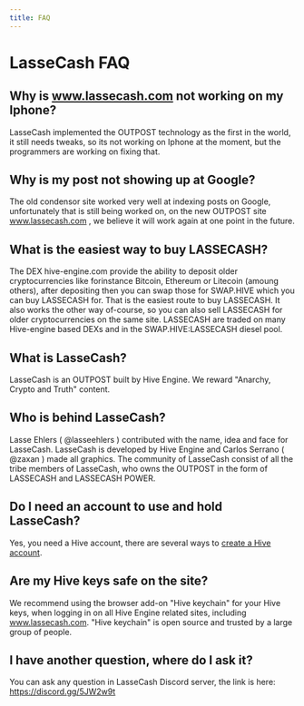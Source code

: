 ```yaml
---
title: FAQ
---
```


# LasseCash FAQ

## <span id="What_is_lassecash">Why is www.lassecash.com not working on my Iphone?</span>
LasseCash implemented the OUTPOST technology as the first in the world, it still needs tweaks, so its not working on Iphone at the moment, but the programmers are working on fixing that.

## <span id="What_is_lassecash">Why is my post not showing up at Google?</span>
The old condensor site worked very well at indexing posts on Google, unfortunately that is still being worked on, on the new OUTPOST site www.lassecash.com , we believe it will work again at one point in the future.

## <span id="What_is_lassecash">What is the easiest way to buy LASSECASH?</span>
The DEX hive-engine.com provide the ability to deposit older cryptocurrencies like forinstance Bitcoin, Ethereum or Litecoin (amoung others), after depositing then you can swap those for SWAP.HIVE which you can buy LASSECASH for. That is the easiest route to buy LASSECASH. It also works the other way of-course, so you can also sell LASSECASH for older cryptocurrencies on the same site. LASSECASH are traded on many Hive-engine based DEXs and in the SWAP.HIVE:LASSECASH diesel pool.

## <span id="What_is_lassecash">What is LasseCash?</span>
LasseCash is an OUTPOST built by Hive Engine. We reward "Anarchy, Crypto and Truth" content.

## <span id="Who_is_behind_lassecash">Who is behind LasseCash?</span>
Lasse Ehlers ( @lasseehlers ) contributed with the name, idea and face for LasseCash. LasseCash is developed by Hive Engine and Carlos Serrano ( @zaxan ) made all graphics. The community of LasseCash consist of all the tribe members of LasseCash, who owns the OUTPOST in the form of LASSECASH and LASSECASH POWER.

## <span id="Do_I_need_wallet">Do I need an account to use and hold LasseCash?</span>
Yes, you need a Hive account, there are several ways to [create a Hive account](https://signup.hive.io).

## <span of="hive_keys_safe">Are my Hive keys safe on the site? </span>
We recommend using the browser add-on "Hive keychain" for your Hive keys, when logging in on all Hive Engine related sites, including www.lassecash.com. "Hive keychain" is open source and trusted by a large group of people.

## <span id="Do_you_have_discord">I have another question, where do I ask it? </span>
You can ask any question in LasseCash Discord server, the link is here: https://discord.gg/5JW2w9t
